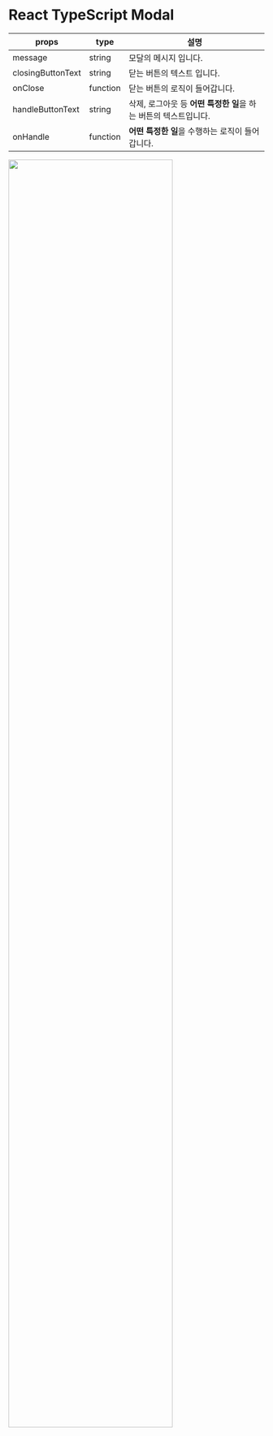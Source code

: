 # React TypeScript Modal

props|type|설명
---|---|---
message|string|모달의 메시지 입니다.
closingButtonText|string|닫는 버튼의 텍스트 입니다.
onClose|function|닫는 버튼의 로직이 들어갑니다.
handleButtonText|string|삭제, 로그아웃 등 **어떤 특정한 일**을 하는 버튼의 텍스트입니다.
onHandle|function|**어떤 특정한 일**을 수행하는 로직이 들어갑니다.

<img width="80%" src="https://github.com/vueveloper/react-typescript-modal/tree/main/example/modal-example.gif" />